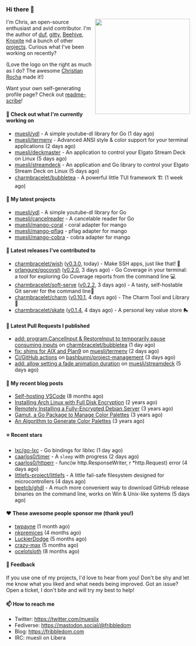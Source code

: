 ### Hi there 👋

<img align="right" src="https://raw.githubusercontent.com/muesli/muesli/master/assets/termenv.png" width="260">

I'm Chris, an open-source enthusiast and avid contributor. I'm the author of [duf](https://github.com/muesli/duf),
[gitty](https://github.com/muesli/gitty), [Beehive](https://github.com/muesli/beehive), [Knoxite](https://github.com/knoxite/knoxite)
 nd a bunch of other [projects](https://fribbledom.com/projects/). Curious what I've been working on recently?

(Love the logo on the right as much as I do? The awesome [Christian Rocha](https://github.com/meowgorithm/) made it!)

Want your own self-generating profile page? Check out [readme-scribe](https://github.com/muesli/readme-scribe)!

#### 👷 Check out what I'm currently working on

- [muesli/ydl](https://github.com/muesli/ydl) - A simple youtube-dl library for Go (1 day ago)
- [muesli/termenv](https://github.com/muesli/termenv) - Advanced ANSI style &amp; color support for your terminal applications (2 days ago)
- [muesli/deckmaster](https://github.com/muesli/deckmaster) - An application to control your Elgato Stream Deck on Linux (5 days ago)
- [muesli/streamdeck](https://github.com/muesli/streamdeck) - An application and Go library to control your Elgato Stream Deck on Linux (5 days ago)
- [charmbracelet/bubbletea](https://github.com/charmbracelet/bubbletea) - A powerful little TUI framework 🏗 (1 week ago)

#### 🌱 My latest projects

- [muesli/ydl](https://github.com/muesli/ydl) - A simple youtube-dl library for Go
- [muesli/cancelreader](https://github.com/muesli/cancelreader) - A cancelable reader for Go
- [muesli/mango-coral](https://github.com/muesli/mango-coral) - coral adapter for mango
- [muesli/mango-pflag](https://github.com/muesli/mango-pflag) - pflag adapter for mango
- [muesli/mango-cobra](https://github.com/muesli/mango-cobra) - cobra adapter for mango

#### 🔭 Latest releases I've contributed to

- [charmbracelet/wish](https://github.com/charmbracelet/wish) ([v0.3.0](https://github.com/charmbracelet/wish/releases/tag/v0.3.0), today) - Make SSH apps, just like that! 💫
- [orlangure/gocovsh](https://github.com/orlangure/gocovsh) ([v0.2.0](https://github.com/orlangure/gocovsh/releases/tag/v0.2.0), 3 days ago) - Go Coverage in your terminal: a tool for exploring Go Coverage reports from the command line 💻
- [charmbracelet/soft-serve](https://github.com/charmbracelet/soft-serve) ([v0.2.2](https://github.com/charmbracelet/soft-serve/releases/tag/v0.2.2), 3 days ago) - A tasty, self-hostable Git server for the command line🍦
- [charmbracelet/charm](https://github.com/charmbracelet/charm) ([v0.10.1](https://github.com/charmbracelet/charm/releases/tag/v0.10.1), 4 days ago) - The Charm Tool and Library 🌟
- [charmbracelet/skate](https://github.com/charmbracelet/skate) ([v0.1.4](https://github.com/charmbracelet/skate/releases/tag/v0.1.4), 4 days ago) - A personal key value store 🛼

#### 🔨 Latest Pull Requests I published

- [add: program.CancelInput &amp; RestoreInput to temporarily pause consuming inputs](https://github.com/charmbracelet/bubbletea/pull/237) on [charmbracelet/bubbletea](https://github.com/charmbracelet/bubbletea) (1 day ago)
- [fix: shims for AIX and Plan9](https://github.com/muesli/termenv/pull/76) on [muesli/termenv](https://github.com/muesli/termenv) (2 days ago)
- [Ci/GitHub actions](https://github.com/bashbunni/project-management/pull/11) on [bashbunni/project-management](https://github.com/bashbunni/project-management) (3 days ago)
- [add: allow setting a fade animation duration](https://github.com/muesli/streamdeck/pull/14) on [muesli/streamdeck](https://github.com/muesli/streamdeck) (5 days ago)

#### 📜 My recent blog posts

- [Self-hosting VSCode](https://fribbledom.com/posts/selfhosting-vscode/) (8 months ago)
- [Installing Arch Linux with Full Disk Encryption](https://fribbledom.com/posts/encrypted-arch-install/) (2 years ago)
- [Remotely Installing a Fully-Encrypted Debian Server](https://fribbledom.com/posts/encrypted-remote-debian-install/) (3 years ago)
- [Gamut, a Go Package to Manage Color Palettes](https://fribbledom.com/posts/gamut-package-to-handle-color-palettes/) (3 years ago)
- [An Algorithm to Generate Color Palettes](https://fribbledom.com/posts/an-algorithm-to-generate-color-palettes/) (3 years ago)

#### ⭐ Recent stars

- [lxc/go-lxc](https://github.com/lxc/go-lxc) - Go bindings for liblxc (1 day ago)
- [caarlos0/timer](https://github.com/caarlos0/timer) - A `sleep` with progress (2 days ago)
- [caarlos0/httperr](https://github.com/caarlos0/httperr) - func(w http.ResponseWriter, r *http.Request) error (4 days ago)
- [littlefs-project/littlefs](https://github.com/littlefs-project/littlefs) - A little fail-safe filesystem designed for microcontrollers (4 days ago)
- [beetcb/ghdl](https://github.com/beetcb/ghdl) - A much more convenient way to download GitHub release binaries on the command line, works on Win &amp; Unix-like systems (5 days ago)

#### ❤️ These awesome people sponsor me (thank you!)

- [twpayne](https://github.com/twpayne) (1 month ago)
- [nkpremices](https://github.com/nkpremices) (4 months ago)
- [LuckierDodge](https://github.com/LuckierDodge) (5 months ago)
- [crazy-max](https://github.com/crazy-max) (5 months ago)
- [ocelotsloth](https://github.com/ocelotsloth) (8 months ago)

#### 💬 Feedback

If you use one of my projects, I'd love to hear from you! Don't be shy and let me know what you liked
and what needs being improved. Got an issue? Open a ticket, I don't bite and will try my best to help!

#### 📫 How to reach me

- Twitter: https://twitter.com/mueslix
- Fediverse: https://mastodon.social/@fribbledom
- Blog: https://fribbledom.com
- IRC: muesli on Libera
